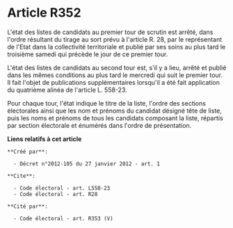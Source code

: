 # Article R352

L'état des listes de candidats au premier tour de scrutin est arrêté, dans l'ordre résultant du tirage au sort prévu à
l'article R. 28, par le représentant de l'Etat dans la collectivité territoriale et publié par ses soins au plus tard le
troisième samedi qui précède le jour de ce premier tour. 

L'état des listes de candidats au second tour est, s'il y a lieu, arrêté et publié dans les mêmes conditions au plus tard le
mercredi qui suit le premier tour. Il fait l'objet de publications supplémentaires lorsqu'il a été fait application du
quatrième alinéa de l'article L. 558-23.

Pour chaque tour, l'état indique le titre de la liste, l'ordre des sections électorales ainsi que les nom et prénoms du
candidat désigné tête de liste, puis les noms et prénoms de tous les candidats composant la liste, répartis par section
électorale et énumérés dans l'ordre de présentation.

**Liens relatifs à cet article**

	**Créé par**:

	  - Décret n°2012-105 du 27 janvier 2012 - art. 1

	**Cite**:

	  - Code électoral - art. L558-23
	  - Code électoral - art. R28

	**Cité par**:

	  - Code électoral - art. R353 (V)

